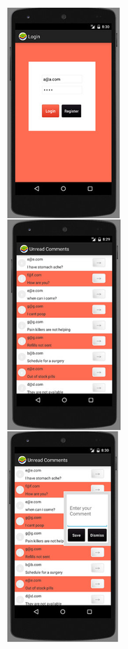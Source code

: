 ![Login](/screenshots/login.jpg?raw=true) ![Comments](/screenshots/comments.jpg?raw=true) ![Reply](/screenshots/reply.jpg?raw=true)
